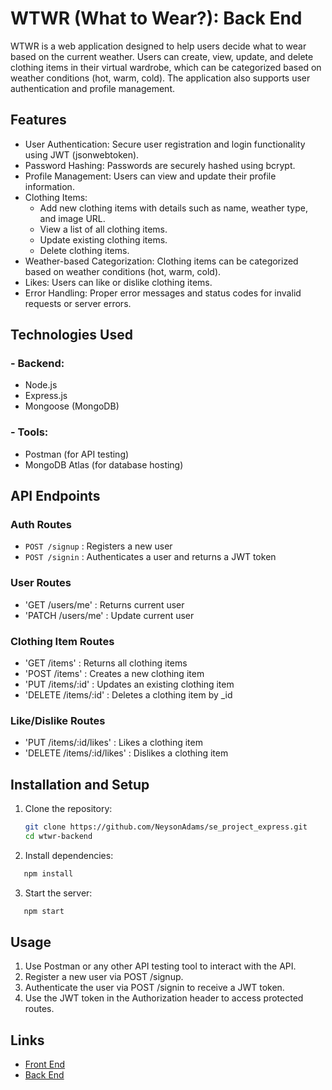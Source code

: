 # WTWR (What to Wear?): Back End
WTWR is a web application designed to help users decide what to wear based on the current weather. Users can create, view, update, and delete clothing items in their virtual wardrobe, which can be categorized based on weather conditions (hot, warm, cold). The application also supports user authentication and profile management.

## Features
- User Authentication: Secure user registration and login functionality using JWT (jsonwebtoken).
- Password Hashing: Passwords are securely hashed using bcrypt.
- Profile Management: Users can view and update their profile information.
- Clothing Items:
  - Add new clothing items with details such as name, weather type, and image URL.
  - View a list of all clothing items.
  - Update existing clothing items.
  - Delete clothing items.
- Weather-based Categorization: Clothing items can be categorized based on weather conditions (hot, warm, cold).
- Likes: Users can like or dislike clothing items.
- Error Handling: Proper error messages and status codes for invalid requests or server errors.


## Technologies Used
### - Backend:
  - Node.js
  - Express.js
  - Mongoose (MongoDB)
### - Tools:
  - Postman (for API testing)
  - MongoDB Atlas (for database hosting)

## API Endpoints
### Auth Routes
- `POST /signup` : Registers a new user
- `POST /signin` : Authenticates a user and returns a JWT token

### User Routes
- 'GET /users/me' : Returns current user 
- 'PATCH /users/me' : Update current user

### Clothing Item Routes
- 'GET /items' : Returns all clothing items
- 'POST /items' : Creates a new clothing item
- 'PUT /items/:id' : Updates an existing clothing item
- 'DELETE /items/:id' : Deletes a clothing item by _id

### Like/Dislike Routes
- 'PUT /items/:id/likes' : Likes a clothing item
- 'DELETE /items/:id/likes' : Dislikes a clothing item

## Installation and Setup

1. Clone the repository:
   ```bash
   git clone https://github.com/NeysonAdams/se_project_express.git
   cd wtwr-backend
   ```

2. Install dependencies:
```bash
   npm install
   ```

3. Start the server:
```bash
   npm start
```

## Usage
1. Use Postman or any other API testing tool to interact with the API.
2. Register a new user via POST /signup.
3. Authenticate the user via POST /signin to receive a JWT token.
4. Use the JWT token in the Authorization header to access protected routes.

## Links
 - [Front End](https://www.ttnewwtwr.jumpingcrab.com)
 - [Back End](https://api.ttnewwtwr.jumpingcrab.com/)
